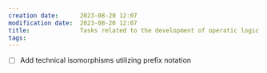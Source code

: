 ```yaml
---
creation date:		2023-08-20 12:07
modification date:	2023-08-20 12:07
title: 				Tasks related to the development of operatic logic
tags:
---
```

- [ ] Add technical isomorphisms utilizing prefix notation
